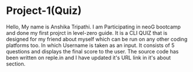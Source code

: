 # Project-1(Quiz)
Hello, My name is Anshika Tripathi. 
I am Participating in neoG bootcamp and done my first projrct in level-zero guide. 
It is a CLI QUIZ that is designed for my friend about myself which can be run on any other coding platforms too. In which Username is taken as an input.
It consists of 5 questions and displays the final score to the user.
The source code has been written on reple.in and I have updated it's URL link in it's about section.
